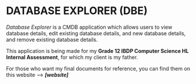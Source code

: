 <h1> DATABASE EXPLORER (DBE) </h1>

_Database Explorer_ is a CMDB application which allows users to view database details, edit existing database details, and new database details, and remove existing database details.

This application is being made for my **Grade 12 IBDP Computer Science HL Internal Assessment**, for which my client is my father.

For those who want my final documents for reference, you can find them on this website -->
**_[website]_**
